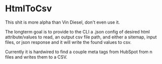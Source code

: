 # HtmlToCsv
This shit is more alpha than Vin Diesel, don't even use it.


The longterm goal is to provide to the CLI a .json config of desired html attribute/values to read, an output csv file path, and either a sitemap, input files, or json response and it will write the found values to csv.

Currently it is hardwired to find a couple meta tags from HubSpot from n files and writes them to a CSV.
